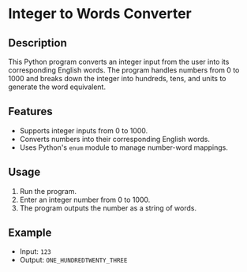 # Integer to Words Converter

## Description

This Python program converts an integer input from the user into its corresponding English words. The program handles numbers from 0 to 1000 and breaks down the integer into hundreds, tens, and units to generate the word equivalent.

## Features

- Supports integer inputs from 0 to 1000.
- Converts numbers into their corresponding English words.
- Uses Python's `enum` module to manage number-word mappings.

## Usage

1. Run the program.
2. Enter an integer number from 0 to 1000.
3. The program outputs the number as a string of words.

## Example

- Input: `123`
- Output: `ONE_HUNDREDTWENTY_THREE`

